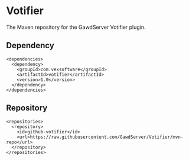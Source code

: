 # Votifier
The Maven repository for the GawdServer Votifier plugin.

## Dependency
```
<dependencies>
  <dependency>
    <groupId>com.vexsoftware</groupId>
    <artifactId>votifier</artifactId>
    <version>1.0</version>
  </dependency>
</dependencies>
```

## Repository
```
<repositories>
  <repository>
    <id>github-votifier</id>
    <url>https://raw.githubusercontent.com/GawdServer/Votifier/mvn-repo</url>
  </repository>
</repositories>
```
